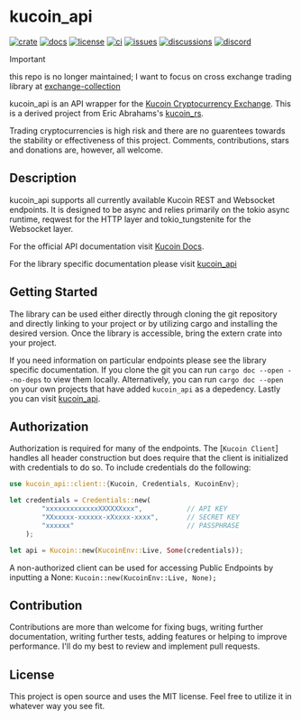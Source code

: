 # kucoin_api
[![crate](https://img.shields.io/crates/v/kucoin-api)](https://crates.io/crates/kucoin-api)
[![docs](https://img.shields.io/docsrs/kucoin_api)](https://docs.rs/kucoin_api)
[![license](https://img.shields.io/github/license/kanekoshoyu/kucoin_api)](https://github.com/kanekoshoyu/kucoin_api/blob/master/LICENSE)
[![ci](https://img.shields.io/github/actions/workflow/status/kanekoshoyu/kucoin_api/rust.yml)](https://github.com/kanekoshoyu/kucoin_api/actions)
[![issues](https://img.shields.io/github/issues/kanekoshoyu/kucoin_api)](https://github.com/kanekoshoyu/kucoin_api/issues)
[![discussions](https://img.shields.io/github/discussions/kanekoshoyu/kucoin_api)](https://github.com/kanekoshoyu/kucoin_api/discussions)
[![discord](https://img.shields.io/discord/1153997271294283827)](https://discord.gg/q3j5MYdwnm)   
> [!IMPORTANT]  
> this repo is no longer maintained; I want to focus on cross exchange trading library at [exchange-collection](https://github.com/kanekoshoyu/exchange-collection)

kucoin_api is an API wrapper for the [Kucoin Cryptocurrency Exchange](https://www.kucoin.com/). This is a derived project from Eric Abrahams's [kucoin_rs](https://github.com/escwdev/kucoin_rs).

Trading cryptocurrencies is high risk and there are no guarentees towards the stability or effectiveness
of this project. Comments, contributions, stars and donations are, however, all welcome.

## Description

kucoin_api supports all currently available Kucoin REST and Websocket endpoints. It is designed to be 
async and relies primarily on the tokio async runtime, reqwest for the HTTP layer and tokio_tungstenite 
for the Websocket layer.

For the official API documentation visit [Kucoin Docs](https://docs.kucoin.com/).

For the library specific documentation please visit [kucoin_api](https://docs.rs/kucoin_api)

## Getting Started

The library can be used either directly through cloning the git repository and directly linking to your project or by utilizing cargo 
and installing the desired version. Once the library is accessible, bring the extern crate into your project. 

If you need information on particular endpoints please see the library specific documentation. If you clone the git you can run
`cargo doc --open --no-deps` to view them locally. Alternatively, you can run `cargo doc --open` on your own projects that have added
`kucoin_api` as a depedency. Lastly you can visit [kucoin_api](https://docs.rs/kucoin_api).

## Authorization

Authorization is required for many of the endpoints. The [`Kucoin Client`] handles all
header construction but does require that the client is initialized with credentials to do so. To include credentials do the following:

```rust
use kucoin_api::client::{Kucoin, Credentials, KucoinEnv};

let credentials = Credentials::new(
        "xxxxxxxxxxxxxXXXXXXxxx",           // API KEY
        "XXxxxxx-xxxxxx-xXxxxx-xxxx",       // SECRET KEY
        "xxxxxx"                            // PASSPHRASE
    );

let api = Kucoin::new(KucoinEnv::Live, Some(credentials));
```
A non-authorized client can be used for accessing Public Endpoints by inputting a None: `Kucoin::new(KucoinEnv::Live, None);`

## Contribution

Contributions are more than welcome for fixing bugs, writing further documentation, writing further tests, 
adding features or helping to improve performance. I'll do my best to review and implement pull requests.

## License

This project is open source and uses the MIT license. Feel free to utilize it in whatever way you see fit.

